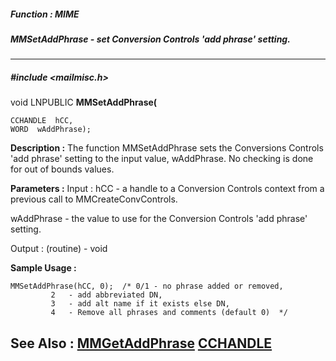 ##### Function : MIME
##### MMSetAddPhrase - set Conversion Controls 'add phrase' setting.
---
##### #include <mailmisc.h>
void LNPUBLIC **MMSetAddPhrase(**

	CCHANDLE  hCC,
	WORD  wAddPhrase);
**Description :**
The function  MMSetAddPhrase sets the Conversions Controls 'add phrase' setting 
to the input value, wAddPhrase.  No checking is done for out of bounds values.

**Parameters :**
Input :
hCC  -  a handle to a Conversion Controls context from a previous call to MMCreateConvControls.

wAddPhrase  -  the value to use for the Conversion Controls 'add phrase' setting.

Output :
(routine)  -  void


**Sample Usage :**
```
MMSetAddPhrase(hCC, 0);  /* 0/1 - no phrase added or removed,
	     2   - add abbreviated DN,
	     3   - add alt name if it exists else DN,
	     4   - Remove all phrases and comments (default 0)  */

```
**See Also :**
[MMGetAddPhrase](D:/md_files/MMGetAddPhrase.md)
[CCHANDLE](D:/md_files/CCHANDLE.md)
---
